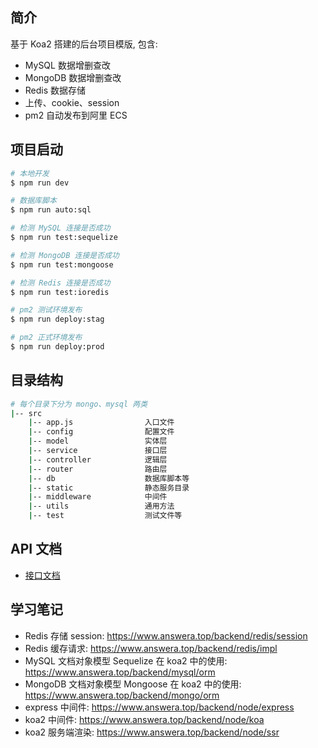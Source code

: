 ## 简介

基于 Koa2 搭建的后台项目模版, 包含:

- MySQL 数据增删查改
- MongoDB 数据增删查改
- Redis 数据存储
- 上传、cookie、session
- pm2 自动发布到阿里 ECS

## 项目启动

```sh
# 本地开发
$ npm run dev

# 数据库脚本
$ npm run auto:sql

# 检测 MySQL 连接是否成功
$ npm run test:sequelize

# 检测 MongoDB 连接是否成功
$ npm run test:mongoose

# 检测 Redis 连接是否成功
$ npm run test:ioredis

# pm2 测试环境发布
$ npm run deploy:stag

# pm2 正式环境发布
$ npm run deploy:prod
```

## 目录结构

```bash
# 每个目录下分为 mongo、mysql 两类
|-- src            
    |-- app.js                入口文件         
    |-- config                配置文件
    |-- model                 实体层  
    |-- service               接口层
    |-- controller            逻辑层
    |-- router                路由层
    |-- db                    数据库脚本等
    |-- static                静态服务目录
    |-- middleware            中间件
    |-- utils                 通用方法
    |-- test                  测试文件等
```

## API 文档

- [接口文档](./API.md)

## 学习笔记

- Redis 存储 session: https://www.answera.top/backend/redis/session
- Redis 缓存请求: https://www.answera.top/backend/redis/impl
- MySQL 文档对象模型 Sequelize 在 koa2 中的使用: https://www.answera.top/backend/mysql/orm
- MongoDB 文档对象模型 Mongoose 在 koa2 中的使用: https://www.answera.top/backend/mongo/orm
- express 中间件: https://www.answera.top/backend/node/express
- koa2 中间件: https://www.answera.top/backend/node/koa
- koa2 服务端渲染: https://www.answera.top/backend/node/ssr
